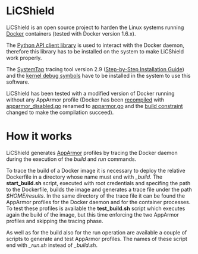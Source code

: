 # LiCShield
LiCShield is an open source project to harden the Linux systems running [Docker](https://github.com/docker/docker) containers (tested with Docker version 1.6.x). 

The [Python API client library](https://github.com/docker/docker-py) is used to interact with the Docker daemon, therefore this library has to be installed on the system to make LiCShield work properly.

The [SystemTap](https://sourceware.org/systemtap/) tracing tool version 2.9 ([Step-by-Step Installation Guide](https://github.com/LinuxContainerSecurity/LiCShield/blob/master/SystemTap%202.9%20installation%20guide.txt)) and the [kernel debug symbols](https://yaapb.wordpress.com/2012/12/28/debugging-your-running-kernel-in-ubuntu/) have to be installed in the system to use this software.

LiCShield has been tested with a modified version of Docker running without any AppArmor profile (Docker has been [recompiled](https://docs.docker.com/v1.5/contributing/devenvironment/) with [apparmor_disabled.go](https://github.com/opencontainers/runc/blob/master/libcontainer/apparmor/apparmor_disabled.go) renamed to [apparmor.go](https://github.com/opencontainers/runc/blob/master/libcontainer/apparmor/apparmor.go) and the [build constraint](https://golang.org/pkg/go/build/) changed to make the compilation succeed).

# How it works
LiCShield generates [AppArmor](http://wiki.apparmor.net/index.php/Main_Page) profiles by tracing the Docker daemon during the execution of the *build* and *run* commands.

To trace the build of a Docker image it is necessary to deploy the relative Dockerfile in a directory whose name must end with *_build*. The **start_build.sh** script, executed with root credentials and specifing the path to the Dockerfile, builds the image and generates a trace file under the path *$HOME/results*.
In the same directory of the trace file it can be found the AppArmor profiles for the Docker daemon and for the container processes. To test these profiles is available the **test_build.sh** script which executes again the build of the image, but this time enforcing the two AppArmor profiles and skipping the tracing phase.

As well as for the build also for the run operation are available a couple of scripts to generate and test AppArmor profiles. The names of these script end with *_run.sh* instead of *_build.sh*.
